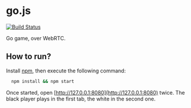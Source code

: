 go.js
=====

[![Build Status](https://travis-ci.org/rbelouin/go.js.svg)](https://travis-ci.org/rbelouin/go.js)

Go game, over WebRTC.

How to run?
-----------

Install [npm](https://www.npmjs.org/), then execute the following command:

```sh
  npm install && npm start
```

Once started, open [http://127.0.0.1:8080](http://127.0.0.1:8080) twice. The black player plays in the first tab, the white in the second one.
